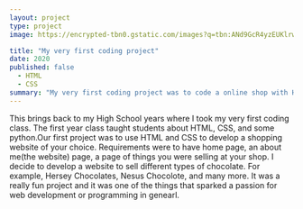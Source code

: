 ```yaml
---
layout: project
type: project
image: https://encrypted-tbn0.gstatic.com/images?q=tbn:ANd9GcR4yzEUKlrwc73IR0HYf8BVMIbtijpCSYmLjA&s

title: "My very first coding project"
date: 2020
published: false
  - HTML
  - CSS
summary: "My very first coding project was to code a online shop with HTML and CSS."
---
```


This brings back to my High School years where I took my very first coding class. The first year class taught students about HTML, CSS, and some python.Our first project was to use HTML and CSS to develop a shopping website of your choice. Requirements were to have home page, an about me(the website) page, a page of things you were selling at your shop. I decide to develop a website to sell different types of chocolate. For example, Hersey Chocolates, Nesus Chocolote, and many more. It was a really fun project and it was one of the things that sparked a passion for web development or programming in genearl.  
